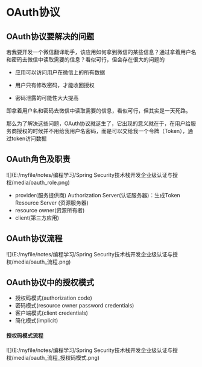 # OAuth协议

## OAuth协议要解决的问题

若我要开发一个微信翻译助手，该应用如何拿到微信的某些信息？通过拿着用户名和密码去微信中读取需要的信息？看似可行，但会存在很大的问题的

- 应用可以访问用户在微信上的所有数据

- 用户只有修改密码，才能收回授权

- 密码泄露的可能性大大提高

即拿着用户名和密码去微信中读取需要的信息，看似可行，但其实是一天死路。

那么为了解决这些问题，OAuth协议就诞生了，它出现的意义就在于，在用户给服务商授权的时候并不用给我用户名密码，而是可以交给我一个令牌（Token），通过token访问数据

## OAuth角色及职责

![](E:/myfile/notes/编程学习/Spring Security技术栈开发企业级认证与授权/media/oauth_role.png)

- provider(服务提供商)
  	Authorization Server(认证服务器)：生成Token
    	Resource Server (资源服务器)
- resource owner(资源所有者)
- client(第三方应用)

## OAuth协议流程

![](E:/myfile/notes/编程学习/Spring Security技术栈开发企业级认证与授权/media/oauth_流程.png)

## OAuth协议中的授权模式

- 授权码模式(authorization code)
- 密码模式(resource owner password credentials)
- 客户端模式(client credentials)
- 简化模式(implicit)

#### 授权码模式流程

![](E:/myfile/notes/编程学习/Spring Security技术栈开发企业级认证与授权/media/oauth_流程_授权码模式.png)

